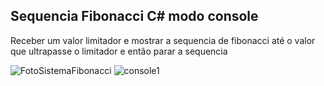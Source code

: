 ## Sequencia Fibonacci C# modo console
Receber um valor limitador e mostrar a sequencia de fibonacci até o valor que ultrapasse o limitador e então parar a sequencia



![FotoSistemaFibonacci](https://user-images.githubusercontent.com/48251038/74579151-745a5100-4f77-11ea-8e9a-1ae99677454c.png)
![console1](https://user-images.githubusercontent.com/48251038/74596966-623ee800-5035-11ea-8e92-58a84ff1cbe2.JPG)

